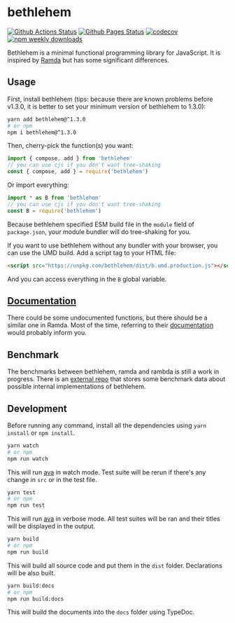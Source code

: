 # bethlehem

[![Github Actions Status](https://github.com/KsRyY/bethlehem/workflows/CI/badge.svg)](https://github.com/KsRyY/bethlehem/actions) [![Github Pages Status](https://github.com/KsRyY/bethlehem/workflows/Github%20Pages/badge.svg)](https://ksryy.github.io/bethlehem) [![codecov](https://codecov.io/gh/KsRyY/bethlehem/graph/badge.svg)](https://codecov.io/gh/KsRyY/bethlehem) [![npm weekly downloads](https://badgen.net/npm/dw/bethlehem)](http://npm.im/bethlehem)

Bethlehem is a minimal functional programming library for JavaScript. It is inspired by [Ramda](https://github.com/ramda/ramda) but has some significant differences.

## Usage

First, install bethlehem (tips: because there are known problems before v1.3.0, it is better to set your minimum version of bethlehem to 1.3.0):

```bash
yarn add bethlehem@^1.3.0
# or npm
npm i bethlehem@^1.3.0
```

Then, cherry-pick the function(s) you want:

```js
import { compose, add } from 'bethlehem'
// you can use cjs if you don't want tree-shaking
const { compose, add } = require('bethlehem')
```

Or import everything:

```js
import * as B from 'bethlehem'
// you can use cjs if you don't want tree-shaking
const B = require('bethlehem')
```

Because bethlehem specified ESM build file in the `module` field of `package.json`, your module bundler will do tree-shaking for you.

If you want to use bethlehem without any bundler with your browser, you can use the UMD build. Add a script tag to your HTML file:

```html
<script src="https://unpkg.com/bethlehem/dist/b.umd.production.js"></script>
```

And you can access everything in the `B` global variable.

## [Documentation](https://ksryy.github.io/bethlehem)

There could be some undocumented functions, but there should be a similar one in Ramda. Most of the time, referring to their [documentation](https://ramdajs.com/docs) would probably inform you.

## Benchmark

The benchmarks between bethlehem, ramda and rambda is still a work in progress. There is an [external repo](https://github.com/KsRyY/bethlehem-impl-bench) that stores some benchmark data about possible internal implementations of bethlehem.

## Development

Before running any command, install all the dependencies using `yarn install` or `npm install`.

```bash
yarn watch
# or npm
npm run watch
```

This will run [ava](http://ava.li) in watch mode. Test suite will be rerun if there's any change in `src` or in the test file.

```bash
yarn test
# or npm
npm run test
```

This will run [ava](http://ava.li) in verbose mode. All test suites will be ran and their titles will be displayed in the output.

```bash
yarn build
# or npm
npm run build
```

This will build all source code and put them in the `dist` folder. Declarations will be also built.

```bash
yarn build:docs
# or npm
npm run build:docs
```

This will build the documents into the `docs` folder using TypeDoc.
